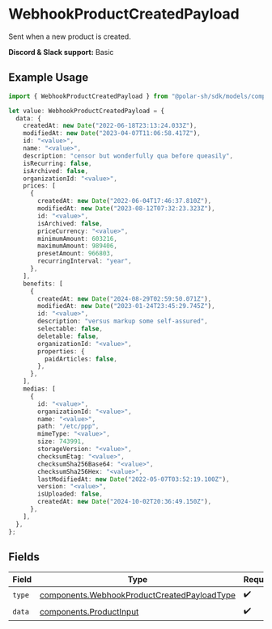 # WebhookProductCreatedPayload

Sent when a new product is created.

**Discord & Slack support:** Basic

## Example Usage

```typescript
import { WebhookProductCreatedPayload } from "@polar-sh/sdk/models/components";

let value: WebhookProductCreatedPayload = {
  data: {
    createdAt: new Date("2022-06-18T23:13:24.033Z"),
    modifiedAt: new Date("2023-04-07T11:06:58.417Z"),
    id: "<value>",
    name: "<value>",
    description: "censor but wonderfully qua before queasily",
    isRecurring: false,
    isArchived: false,
    organizationId: "<value>",
    prices: [
      {
        createdAt: new Date("2022-06-04T17:46:37.810Z"),
        modifiedAt: new Date("2023-08-12T07:32:23.323Z"),
        id: "<value>",
        isArchived: false,
        priceCurrency: "<value>",
        minimumAmount: 603216,
        maximumAmount: 989406,
        presetAmount: 966803,
        recurringInterval: "year",
      },
    ],
    benefits: [
      {
        createdAt: new Date("2024-08-29T02:59:50.071Z"),
        modifiedAt: new Date("2023-01-24T23:45:29.745Z"),
        id: "<value>",
        description: "versus markup some self-assured",
        selectable: false,
        deletable: false,
        organizationId: "<value>",
        properties: {
          paidArticles: false,
        },
      },
    ],
    medias: [
      {
        id: "<value>",
        organizationId: "<value>",
        name: "<value>",
        path: "/etc/ppp",
        mimeType: "<value>",
        size: 743991,
        storageVersion: "<value>",
        checksumEtag: "<value>",
        checksumSha256Base64: "<value>",
        checksumSha256Hex: "<value>",
        lastModifiedAt: new Date("2022-05-07T03:52:19.100Z"),
        version: "<value>",
        isUploaded: false,
        createdAt: new Date("2024-10-02T20:36:49.150Z"),
      },
    ],
  },
};
```

## Fields

| Field                                                                                                      | Type                                                                                                       | Required                                                                                                   | Description                                                                                                |
| ---------------------------------------------------------------------------------------------------------- | ---------------------------------------------------------------------------------------------------------- | ---------------------------------------------------------------------------------------------------------- | ---------------------------------------------------------------------------------------------------------- |
| `type`                                                                                                     | [components.WebhookProductCreatedPayloadType](../../models/components/webhookproductcreatedpayloadtype.md) | :heavy_check_mark:                                                                                         | N/A                                                                                                        |
| `data`                                                                                                     | [components.ProductInput](../../models/components/productinput.md)                                         | :heavy_check_mark:                                                                                         | A product.                                                                                                 |